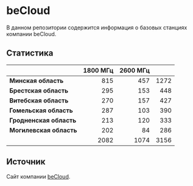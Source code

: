 # beCloud
В данном репозитории содержится информация о базовых станциях компании beCloud.

## Статистика
&nbsp; | 1800 МГц | 2600 МГц | &nbsp;
:--- | ---: | ---: | ---:
**Минская область** | 815 | 457 | 1272
**Брестская область** | 295 | 153 | 448
**Витебская область** | 270 | 157 | 427
**Гомельская область** | 287 | 103 | 390
**Гродненская область** | 213 | 120 | 333
**Могилевская область** | 202 | 84 | 286
&nbsp; | 2082 | 1074 | 3156

## Источник
Сайт компании [beCloud](https://becloud.by/customers/ob-lte-advanced).